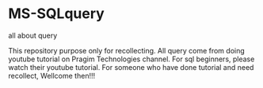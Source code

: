 # MS-SQLquery
all about query

This repository purpose only for recollecting.
All query come from doing youtube tutorial on Pragim Technologies channel.
For sql beginners, please watch their youtube tutorial.
For someone who have done tutorial and need recollect, Wellcome then!!!